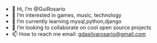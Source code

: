 - 👋 Hi, I’m @GuiRosario
- 👀 I’m interested in games, music, technology
- 🌱 I’m currently learning mysql,python,django
- 💞️ I’m looking to collaborate on cool open source projects
- 📫 How to reach me email: gdasilvarosario@gmail.com

<!---
GuiRosario/GuiRosario is a ✨ special ✨ repository because its `README.md` (this file) appears on your GitHub profile.
You can click the Preview link to take a look at your changes.
--->

